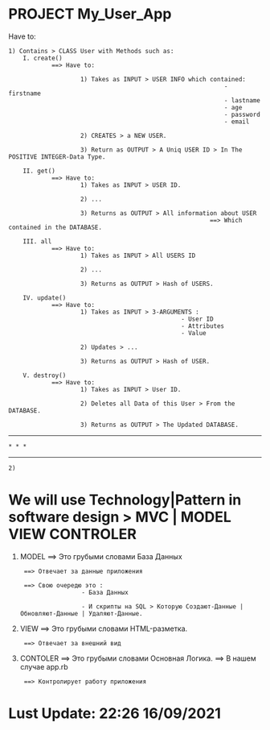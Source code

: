# PROJECT My_User_App
Have to:
    
    1) Contains > CLASS User with Methods such as:
        I. create()
                ==> Have to:
                        
                        1) Takes as INPUT > USER INFO which contained:
                                                                - firstname
                                                                - lastname
                                                                - age
                                                                - password
                                                                - email
                
                        2) CREATES > a NEW USER.
                    
                        3) Return as OUTPUT > A Uniq USER ID > In The POSITIVE INTEGER-Data Type.

        II. get()
                ==> Have to:
                        1) Takes as INPUT > USER ID.
                        
                        2) ...

                        3) Returns as OUTPUT > All information about USER 
                                                            ==> Which contained in the DATABASE.
                    
        III. all
                ==> Have to:
                        1) Takes as INPUT > All USERS ID

                        2) ...

                        3) Returns as OUTPUT > Hash of USERS.

        IV. update()
                ==> Have to:
                        1) Takes as INPUT > 3-ARGUMENTS :
                                                    - User ID
                                                    - Attributes
                                                    - Value

                        2) Updates > ...

                        3) Returns as OUTPUT > Hash of USER.

        V. destroy()
                ==> Have to:
                        1) Takes as INPUT > User ID.

                        2) Deletes all Data of this User > From the DATABASE.

                        3) Returns as OUTPUT > The Updated DATABASE.
* * *
    * * *
* * *
    2)


# We will use Technology|Pattern in software design  >  MVC | MODEL VIEW CONTROLER
1) MODEL
        ==> Это грубыми словами База Данных
        
        ==> Отвечает за данные приложения

        ==> Свою очередю это :
                        - База Данных

                        - И скрипты на SQL > Которую Создают-Данные | Обновляют-Данные | Удаляют-Данные. 

2) VIEW
        ==> Это грубыми словами HTML-разметка.
        
        ==> Отвечает за внешний вид

3) CONTOLER
        ==> Это грубыми словами Основная Логика. 
            ==> В нашем случае app.rb
        
        ==> Контролирует работу приложения

# Lust Update: 22:26  16/09/2021